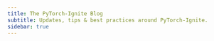 ```yaml
---
title: The PyTorch-Ignite Blog
subtitle: Updates, tips & best practices around PyTorch-Ignite.
sidebar: true
---
```

